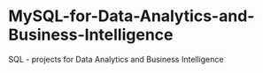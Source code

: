 # MySQL-for-Data-Analytics-and-Business-Intelligence
SQL - projects for Data Analytics and Business Intelligence
